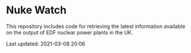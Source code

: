 # Nuke Watch

This repository includes code for retrieving the latest information available on the output of EDF nuclear power plants in the UK.

Last updated: 2021-03-08 20:06